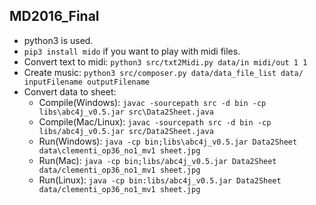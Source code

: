 ## MD2016_Final
* python3 is used.  
* `pip3 install mido` if you want to play with midi files.  
* Convert text to midi: `python3 src/txt2Midi.py data/in midi/out 1 1`  
* Create music: `python3 src/composer.py data/data_file_list data/ inputFilename outputFilename`
* Convert data to sheet:
	* Compile(Windows): `javac -sourcepath src -d bin -cp libs\abc4j_v0.5.jar src\Data2Sheet.java`
	* Compile(Mac/Linux): `javac -sourcepath src -d bin -cp libs/abc4j_v0.5.jar src/Data2Sheet.java`
	* Run(Windows): `java -cp bin;libs\abc4j_v0.5.jar Data2Sheet data\clementi_op36_no1_mv1 sheet.jpg`
	* Run(Mac): `java -cp bin;libs/abc4j_v0.5.jar Data2Sheet data/clementi_op36_no1_mv1 sheet.jpg`
	* Run(Linux): `java -cp bin:libs/abc4j_v0.5.jar Data2Sheet data/clementi_op36_no1_mv1 sheet.jpg`

